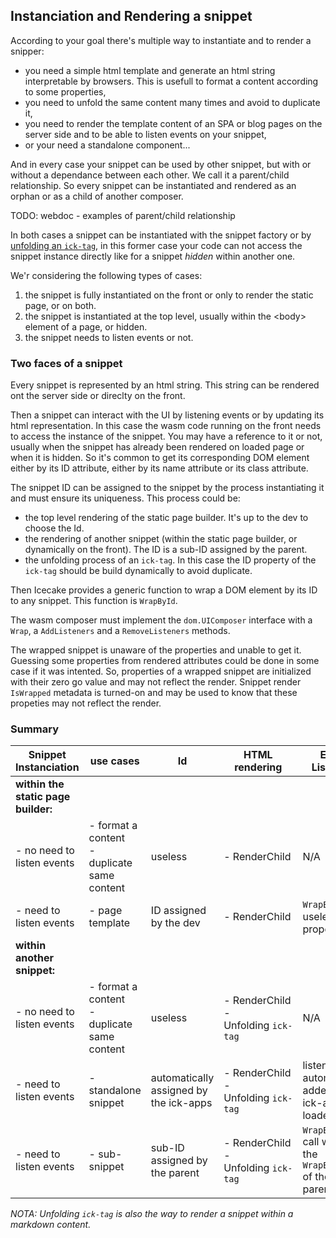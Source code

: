 ## Instanciation and Rendering a snippet

According to your goal there's multiple way to instantiate and to render a snipper: 

- you need a simple html template and generate an html string interpretable by browsers. This is usefull to format a content according to some properties,
- you need to unfold the same content many times and avoid to duplicate it,
- you need to render the template content of an SPA or blog pages on the server side and to be able to listen events on your snippet,
- or your need a standalone component...

And in every case your snippet can be used by other snippet, but with or without a dependance between each other. We call it a parent/child relationship. So every snippet can be instantiated and rendered as an orphan or as a child of another composer.

TODO: webdoc - examples of parent/child relationship

In both cases a snippet can be instantiated with the snippet factory or by [unfolding an `ick-tag`], in this former case your code can not access the snippet instance directly like for a snippet _hidden_ within another one.

We'r considering the following types of cases:

1. the snippet is fully instantiated on the front or only to render the static page, or on both.
1. the snippet is instantiated at the top level, usually within the &lt;body&gt; element of a page, or hidden.
1. the snippet needs to listen events or not.


### Two faces of a snippet

Every snippet is represented by an html string. This string can be rendered ont the server side or direclty on the front. 

Then a snippet can interact with the UI by listening events or by updating its html representation. In this case the wasm code running on the front needs to access the instance of the snippet. You may have a reference to it or not, usually when the snippet has already been rendered on loaded page or when it is hidden. So it's common to get its corresponding DOM element either by its ID attribute, either by its name attribute or its class attribute. 

The snippet ID can be assigned to the snippet by the process instantiating it and must ensure its uniqueness. This process could be:
- the top level rendering of the static page builder. It's up to the dev to choose the Id.
- the rendering of another snippet (within the static page builder, or dynamically on the front). The ID is a sub-ID assigned by the parent.
- the unfolding process of an `ick-tag`. In this case the ID property of the `ick-tag` should be build dynamically to avoid duplicate.

Then Icecake provides a generic function to wrap a DOM element by its ID to any snippet. This function is `WrapById`. 

The wasm composer must implement the `dom.UIComposer` interface with a `Wrap`, a `AddListeners` and a `RemoveListeners` methods.

The wrapped snippet is unaware of the properties and unable to get it. Guessing some properties from rendered attributes could be done in some case if it was intented. So, properties of a wrapped snippet are initialized with their zero go value and may not reflect the render. Snippet render `IsWrapped` metadata is turned-on and may be used to know that these propeties may not reflect the render.

### Summary

| Snippet Instanciation                    | use cases  | Id    | HTML rendering | Event Listening   | 
| -                                        | -          | -     | -                 | -                     |
| **within the static page builder:**
|   - no need to listen events             | - format a content<br>- duplicate same content | useless | - RenderChild | N/A
|   - need to listen events                | - page template | ID assigned by the dev | - RenderChild | `WrapById()`, useless properties. |
| **within another snippet:** 
|   - no need to listen events             | - format a content<br>- duplicate same content | useless | - RenderChild<br>- Unfolding&nbsp;`ick-tag` | N/A
|   - need to listen events                | - standalone snippet | automatically assigned by the ick-apps  | - RenderChild<br>- Unfolding&nbsp;`ick-tag` | listeners automatically added by the ick-app loader
|   - need to listen events                | - sub-snippet | sub-ID assigned by the parent | - RenderChild<br>- Unfolding&nbsp;`ick-tag` | `WrapById()` call within the `WrapById()` of the parent.

_NOTA: Unfolding `ick-tag` is also the way to render a snippet within a markdown content._

[unfolding an `ick-tag`]: https://icecake-framework.html/unfolding-ick-tag

